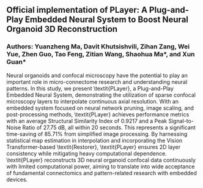 ## Official implementation of PLayer: A Plug-and-Play Embedded Neural System to Boost Neural Organoid 3D Reconstruction

### Authors: Yuanzheng Ma, Davit Khutsishvili, Zihan Zang, Wei Yue, Zhen Guo, Tao Feng, Zitian Wang, Shaohua Ma*, and Xun Guan*
Neural organoids and confocal microscopy have the potential to play an important role in micro-connectome research and understanding neural patterns. In this study, we present \textit{PLayer}, a Plug-and-Play Embedded Neural System, demonstrating the utilization of sparse confocal microscopy layers to interpolate continuous axial resolution. With an embedded system focused on neural network pruning, image scaling, and post-processing methods, \textit{PLayer} achieves performance metrics with an average Structural Similarity Index of 0.9217 and a Peak Signal-to-Noise Ratio of 27.75 dB, all within 20 seconds. This represents a significant time-saving of 85.71\% from simplified image processing. By harnessing statistical map estimation in interpolation and incorporating the Vision Transformer-based \textit{Restorer}, \textit{PLayer} ensures 2D layer consistency while mitigating heavy computational dependence. \textit{PLayer} reconstructs 3D neural organoid confocal data continuously with limited computational power, aiming to translate into wide acceptance of fundamental connectomics and pattern-related research with embedded devices.
